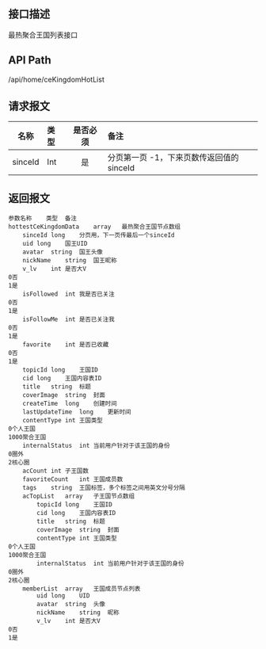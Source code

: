 ## 接口描述
最热聚合王国列表接口
## API Path
/api/home/ceKingdomHotList
## 请求报文
|名称         |类型           |是否必须   |备注                                 |
|-------------|:--------------|:---------:|:------------------------------------|
|sinceId    |Int    |是    |分页第一页 -1，下来页数传返回值的sinceId    |
## 返回报文
    参数名称	类型	备注
    hottestCeKingdomData	array	最热聚合王国节点数组
    	sinceId	long	分页用，下一页传最后一个sinceId
    	uid	long	国王UID
    	avatar	string	国王头像
    	nickName	string	国王昵称
    	v_lv	int	是否大V
    0否
    1是
    	isFollowed	int	我是否已关注
    0否
    1是
    	isFollowMe	int	是否已关注我
    0否
    1是
    	favorite	int	是否已收藏
    0否
    1是
    	topicId	long	王国ID
    	cid	long	王国内容表ID
    	title	string	标题
    	coverImage	string	封面
    	createTime	long	创建时间
    	lastUpdateTime	long	更新时间
    	contentType	int	王国类型
    0个人王国
    1000聚合王国
    	internalStatus	int	当前用户针对于该王国的身份
    0圈外
    2核心圈
    	acCount	int	子王国数
    	favoriteCount	int	王国成员数
    	tags	string	王国标签，多个标签之间用英文分号分隔
    	acTopList	array	子王国节点数组
    		topicId	long	王国ID
    		cid	long	王国内容表ID
    		title	string	标题
    		coverImage	string	封面
    		contentType	int	王国类型
    0个人王国
    1000聚合王国
    		internalStatus	int	当前用户针对于该王国的身份
    0圈外
    2核心圈
    	memberList	array	王国成员节点列表
    		uid	long	UID
    		avatar	string	头像
    		nickName	string	昵称
    		v_lv	int	是否大V
    0否
    1是
